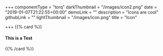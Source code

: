 +++
componentType = "torq"
darkThumbnail = "/images/icon2.png"
date = "2019-01-07T21:22:55+00:00"
demoLink = ""
description = "Icons are cool"
githubLink = ""
lightThumbnail = "/images/icon.png"
title = "Icon"

+++
{{% card %}}  

#### This is a Test

 {{% /card %}} 